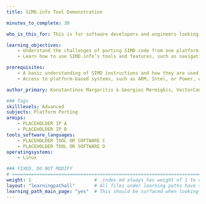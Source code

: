 ```yaml
---
title: SIMD.info Tool Demonstration

minutes_to_complete: 30

who_is_this_for: This is for software developers and engineers looking to understand SIMD code  portability across platforms, specifically between Intel and ARM architectures.

learning_objectives: 
    - Understand the challenges of porting SIMD code from one platform to another.
    - Learn how to use SIMD.info’s tools and features, such as navigation, search, and comparison, to simplify the process of finding equivalent SIMD instructions and improving code portability.

prerequisites:
    - A basic understanding of SIMD instructions and how they are used in parallel processing.
    - Access to platform-based systems, such as ARM, Intel, or Power, with recent versions of a C compiler (Clang or GCC) installed.

author_primary: Konstantinos Margaritis & Georgios Mermigkis, VectorCamp

### Tags
skilllevels: Advanced
subjects: Platform Porting
armips:
    - PLACEHOLDER IP A
    - PLACEHOLDER IP B
tools_software_languages:
    - PLACEHOLDER TOOL OR SOFTWARE C
    - PLACEHOLDER TOOL OR SOFTWARE D
operatingsystems:
    - Linux

### FIXED, DO NOT MODIFY
# ================================================================================
weight: 1                       # _index.md always has weight of 1 to order correctly
layout: "learningpathall"       # All files under learning paths have this same wrapper
learning_path_main_page: "yes"  # This should be surfaced when looking for related content. Only set for _index.md of learning path content.
---
```

